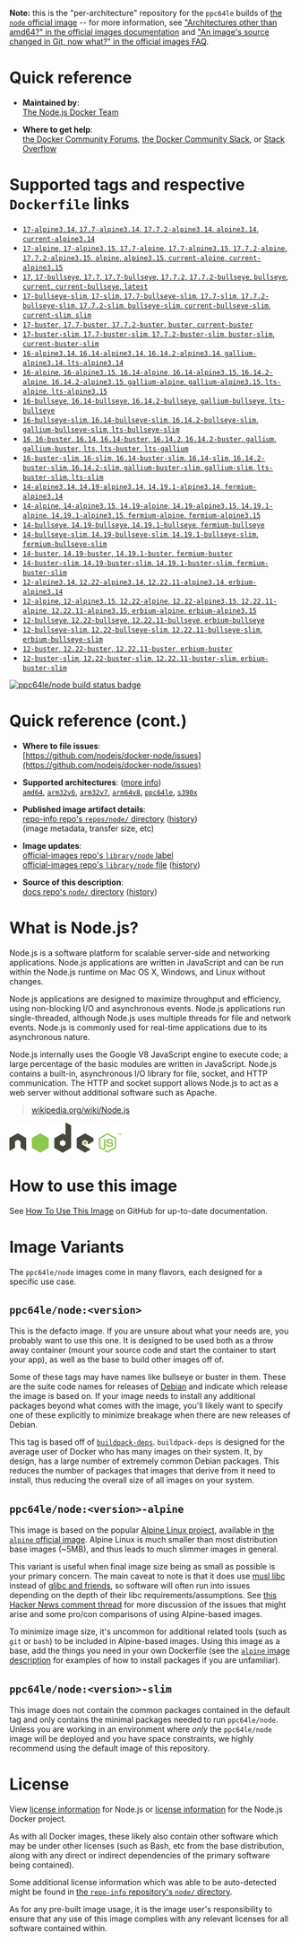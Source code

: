 <!--

********************************************************************************

WARNING:

    DO NOT EDIT "node/README.md"

    IT IS AUTO-GENERATED

    (from the other files in "node/" combined with a set of templates)

********************************************************************************

-->

**Note:** this is the "per-architecture" repository for the `ppc64le` builds of [the `node` official image](https://hub.docker.com/_/node) -- for more information, see ["Architectures other than amd64?" in the official images documentation](https://github.com/docker-library/official-images#architectures-other-than-amd64) and ["An image's source changed in Git, now what?" in the official images FAQ](https://github.com/docker-library/faq#an-images-source-changed-in-git-now-what).

# Quick reference

-	**Maintained by**:  
	[The Node.js Docker Team](https://github.com/nodejs/docker-node)

-	**Where to get help**:  
	[the Docker Community Forums](https://forums.docker.com/), [the Docker Community Slack](https://dockr.ly/slack), or [Stack Overflow](https://stackoverflow.com/search?tab=newest&q=docker)

# Supported tags and respective `Dockerfile` links

-	[`17-alpine3.14`, `17.7-alpine3.14`, `17.7.2-alpine3.14`, `alpine3.14`, `current-alpine3.14`](https://github.com/nodejs/docker-node/blob/6e8f32de3f620833e563e9f2b427d50055783801/17/alpine3.14/Dockerfile)
-	[`17-alpine`, `17-alpine3.15`, `17.7-alpine`, `17.7-alpine3.15`, `17.7.2-alpine`, `17.7.2-alpine3.15`, `alpine`, `alpine3.15`, `current-alpine`, `current-alpine3.15`](https://github.com/nodejs/docker-node/blob/6e8f32de3f620833e563e9f2b427d50055783801/17/alpine3.15/Dockerfile)
-	[`17`, `17-bullseye`, `17.7`, `17.7-bullseye`, `17.7.2`, `17.7.2-bullseye`, `bullseye`, `current`, `current-bullseye`, `latest`](https://github.com/nodejs/docker-node/blob/6e8f32de3f620833e563e9f2b427d50055783801/17/bullseye/Dockerfile)
-	[`17-bullseye-slim`, `17-slim`, `17.7-bullseye-slim`, `17.7-slim`, `17.7.2-bullseye-slim`, `17.7.2-slim`, `bullseye-slim`, `current-bullseye-slim`, `current-slim`, `slim`](https://github.com/nodejs/docker-node/blob/6e8f32de3f620833e563e9f2b427d50055783801/17/bullseye-slim/Dockerfile)
-	[`17-buster`, `17.7-buster`, `17.7.2-buster`, `buster`, `current-buster`](https://github.com/nodejs/docker-node/blob/6e8f32de3f620833e563e9f2b427d50055783801/17/buster/Dockerfile)
-	[`17-buster-slim`, `17.7-buster-slim`, `17.7.2-buster-slim`, `buster-slim`, `current-buster-slim`](https://github.com/nodejs/docker-node/blob/6e8f32de3f620833e563e9f2b427d50055783801/17/buster-slim/Dockerfile)
-	[`16-alpine3.14`, `16.14-alpine3.14`, `16.14.2-alpine3.14`, `gallium-alpine3.14`, `lts-alpine3.14`](https://github.com/nodejs/docker-node/blob/6e8f32de3f620833e563e9f2b427d50055783801/16/alpine3.14/Dockerfile)
-	[`16-alpine`, `16-alpine3.15`, `16.14-alpine`, `16.14-alpine3.15`, `16.14.2-alpine`, `16.14.2-alpine3.15`, `gallium-alpine`, `gallium-alpine3.15`, `lts-alpine`, `lts-alpine3.15`](https://github.com/nodejs/docker-node/blob/6e8f32de3f620833e563e9f2b427d50055783801/16/alpine3.15/Dockerfile)
-	[`16-bullseye`, `16.14-bullseye`, `16.14.2-bullseye`, `gallium-bullseye`, `lts-bullseye`](https://github.com/nodejs/docker-node/blob/6e8f32de3f620833e563e9f2b427d50055783801/16/bullseye/Dockerfile)
-	[`16-bullseye-slim`, `16.14-bullseye-slim`, `16.14.2-bullseye-slim`, `gallium-bullseye-slim`, `lts-bullseye-slim`](https://github.com/nodejs/docker-node/blob/6e8f32de3f620833e563e9f2b427d50055783801/16/bullseye-slim/Dockerfile)
-	[`16`, `16-buster`, `16.14`, `16.14-buster`, `16.14.2`, `16.14.2-buster`, `gallium`, `gallium-buster`, `lts`, `lts-buster`, `lts-gallium`](https://github.com/nodejs/docker-node/blob/6e8f32de3f620833e563e9f2b427d50055783801/16/buster/Dockerfile)
-	[`16-buster-slim`, `16-slim`, `16.14-buster-slim`, `16.14-slim`, `16.14.2-buster-slim`, `16.14.2-slim`, `gallium-buster-slim`, `gallium-slim`, `lts-buster-slim`, `lts-slim`](https://github.com/nodejs/docker-node/blob/6e8f32de3f620833e563e9f2b427d50055783801/16/buster-slim/Dockerfile)
-	[`14-alpine3.14`, `14.19-alpine3.14`, `14.19.1-alpine3.14`, `fermium-alpine3.14`](https://github.com/nodejs/docker-node/blob/6e8f32de3f620833e563e9f2b427d50055783801/14/alpine3.14/Dockerfile)
-	[`14-alpine`, `14-alpine3.15`, `14.19-alpine`, `14.19-alpine3.15`, `14.19.1-alpine`, `14.19.1-alpine3.15`, `fermium-alpine`, `fermium-alpine3.15`](https://github.com/nodejs/docker-node/blob/6e8f32de3f620833e563e9f2b427d50055783801/14/alpine3.15/Dockerfile)
-	[`14-bullseye`, `14.19-bullseye`, `14.19.1-bullseye`, `fermium-bullseye`](https://github.com/nodejs/docker-node/blob/6e8f32de3f620833e563e9f2b427d50055783801/14/bullseye/Dockerfile)
-	[`14-bullseye-slim`, `14.19-bullseye-slim`, `14.19.1-bullseye-slim`, `fermium-bullseye-slim`](https://github.com/nodejs/docker-node/blob/6e8f32de3f620833e563e9f2b427d50055783801/14/bullseye-slim/Dockerfile)
-	[`14-buster`, `14.19-buster`, `14.19.1-buster`, `fermium-buster`](https://github.com/nodejs/docker-node/blob/6e8f32de3f620833e563e9f2b427d50055783801/14/buster/Dockerfile)
-	[`14-buster-slim`, `14.19-buster-slim`, `14.19.1-buster-slim`, `fermium-buster-slim`](https://github.com/nodejs/docker-node/blob/6e8f32de3f620833e563e9f2b427d50055783801/14/buster-slim/Dockerfile)
-	[`12-alpine3.14`, `12.22-alpine3.14`, `12.22.11-alpine3.14`, `erbium-alpine3.14`](https://github.com/nodejs/docker-node/blob/6e8f32de3f620833e563e9f2b427d50055783801/12/alpine3.14/Dockerfile)
-	[`12-alpine`, `12-alpine3.15`, `12.22-alpine`, `12.22-alpine3.15`, `12.22.11-alpine`, `12.22.11-alpine3.15`, `erbium-alpine`, `erbium-alpine3.15`](https://github.com/nodejs/docker-node/blob/6e8f32de3f620833e563e9f2b427d50055783801/12/alpine3.15/Dockerfile)
-	[`12-bullseye`, `12.22-bullseye`, `12.22.11-bullseye`, `erbium-bullseye`](https://github.com/nodejs/docker-node/blob/6e8f32de3f620833e563e9f2b427d50055783801/12/bullseye/Dockerfile)
-	[`12-bullseye-slim`, `12.22-bullseye-slim`, `12.22.11-bullseye-slim`, `erbium-bullseye-slim`](https://github.com/nodejs/docker-node/blob/6e8f32de3f620833e563e9f2b427d50055783801/12/bullseye-slim/Dockerfile)
-	[`12-buster`, `12.22-buster`, `12.22.11-buster`, `erbium-buster`](https://github.com/nodejs/docker-node/blob/6e8f32de3f620833e563e9f2b427d50055783801/12/buster/Dockerfile)
-	[`12-buster-slim`, `12.22-buster-slim`, `12.22.11-buster-slim`, `erbium-buster-slim`](https://github.com/nodejs/docker-node/blob/6e8f32de3f620833e563e9f2b427d50055783801/12/buster-slim/Dockerfile)

[![ppc64le/node build status badge](https://img.shields.io/jenkins/s/https/doi-janky.infosiftr.net/job/multiarch/job/ppc64le/job/node.svg?label=ppc64le/node%20%20build%20job)](https://doi-janky.infosiftr.net/job/multiarch/job/ppc64le/job/node/)

# Quick reference (cont.)

-	**Where to file issues**:  
	[https://github.com/nodejs/docker-node/issues](https://github.com/nodejs/docker-node/issues)

-	**Supported architectures**: ([more info](https://github.com/docker-library/official-images#architectures-other-than-amd64))  
	[`amd64`](https://hub.docker.com/r/amd64/node/), [`arm32v6`](https://hub.docker.com/r/arm32v6/node/), [`arm32v7`](https://hub.docker.com/r/arm32v7/node/), [`arm64v8`](https://hub.docker.com/r/arm64v8/node/), [`ppc64le`](https://hub.docker.com/r/ppc64le/node/), [`s390x`](https://hub.docker.com/r/s390x/node/)

-	**Published image artifact details**:  
	[repo-info repo's `repos/node/` directory](https://github.com/docker-library/repo-info/blob/master/repos/node) ([history](https://github.com/docker-library/repo-info/commits/master/repos/node))  
	(image metadata, transfer size, etc)

-	**Image updates**:  
	[official-images repo's `library/node` label](https://github.com/docker-library/official-images/issues?q=label%3Alibrary%2Fnode)  
	[official-images repo's `library/node` file](https://github.com/docker-library/official-images/blob/master/library/node) ([history](https://github.com/docker-library/official-images/commits/master/library/node))

-	**Source of this description**:  
	[docs repo's `node/` directory](https://github.com/docker-library/docs/tree/master/node) ([history](https://github.com/docker-library/docs/commits/master/node))

# What is Node.js?

Node.js is a software platform for scalable server-side and networking applications. Node.js applications are written in JavaScript and can be run within the Node.js runtime on Mac OS X, Windows, and Linux without changes.

Node.js applications are designed to maximize throughput and efficiency, using non-blocking I/O and asynchronous events. Node.js applications run single-threaded, although Node.js uses multiple threads for file and network events. Node.js is commonly used for real-time applications due to its asynchronous nature.

Node.js internally uses the Google V8 JavaScript engine to execute code; a large percentage of the basic modules are written in JavaScript. Node.js contains a built-in, asynchronous I/O library for file, socket, and HTTP communication. The HTTP and socket support allows Node.js to act as a web server without additional software such as Apache.

> [wikipedia.org/wiki/Node.js](https://en.wikipedia.org/wiki/Node.js)

![logo](https://raw.githubusercontent.com/docker-library/docs/01c12653951b2fe592c1f93a13b4e289ada0e3a1/node/logo.png)

# How to use this image

See [How To Use This Image](https://github.com/nodejs/docker-node/blob/master/README.md#how-to-use-this-image) on GitHub for up-to-date documentation.

# Image Variants

The `ppc64le/node` images come in many flavors, each designed for a specific use case.

## `ppc64le/node:<version>`

This is the defacto image. If you are unsure about what your needs are, you probably want to use this one. It is designed to be used both as a throw away container (mount your source code and start the container to start your app), as well as the base to build other images off of.

Some of these tags may have names like bullseye or buster in them. These are the suite code names for releases of [Debian](https://wiki.debian.org/DebianReleases) and indicate which release the image is based on. If your image needs to install any additional packages beyond what comes with the image, you'll likely want to specify one of these explicitly to minimize breakage when there are new releases of Debian.

This tag is based off of [`buildpack-deps`](https://hub.docker.com/_/buildpack-deps/). `buildpack-deps` is designed for the average user of Docker who has many images on their system. It, by design, has a large number of extremely common Debian packages. This reduces the number of packages that images that derive from it need to install, thus reducing the overall size of all images on your system.

## `ppc64le/node:<version>-alpine`

This image is based on the popular [Alpine Linux project](https://alpinelinux.org), available in [the `alpine` official image](https://hub.docker.com/_/alpine). Alpine Linux is much smaller than most distribution base images (~5MB), and thus leads to much slimmer images in general.

This variant is useful when final image size being as small as possible is your primary concern. The main caveat to note is that it does use [musl libc](https://musl.libc.org) instead of [glibc and friends](https://www.etalabs.net/compare_libcs.html), so software will often run into issues depending on the depth of their libc requirements/assumptions. See [this Hacker News comment thread](https://news.ycombinator.com/item?id=10782897) for more discussion of the issues that might arise and some pro/con comparisons of using Alpine-based images.

To minimize image size, it's uncommon for additional related tools (such as `git` or `bash`) to be included in Alpine-based images. Using this image as a base, add the things you need in your own Dockerfile (see the [`alpine` image description](https://hub.docker.com/_/alpine/) for examples of how to install packages if you are unfamiliar).

## `ppc64le/node:<version>-slim`

This image does not contain the common packages contained in the default tag and only contains the minimal packages needed to run `ppc64le/node`. Unless you are working in an environment where *only* the `ppc64le/node` image will be deployed and you have space constraints, we highly recommend using the default image of this repository.

# License

View [license information](https://github.com/nodejs/node/blob/master/LICENSE) for Node.js or [license information](https://github.com/nodejs/docker-node/blob/master/LICENSE) for the Node.js Docker project.

As with all Docker images, these likely also contain other software which may be under other licenses (such as Bash, etc from the base distribution, along with any direct or indirect dependencies of the primary software being contained).

Some additional license information which was able to be auto-detected might be found in [the `repo-info` repository's `node/` directory](https://github.com/docker-library/repo-info/tree/master/repos/node).

As for any pre-built image usage, it is the image user's responsibility to ensure that any use of this image complies with any relevant licenses for all software contained within.
